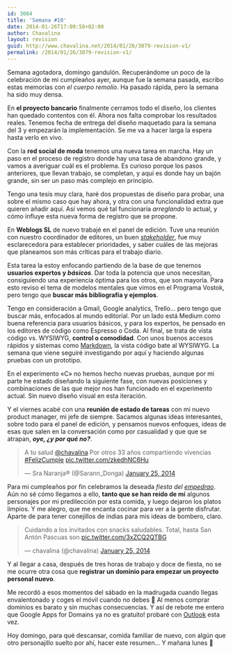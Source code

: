```yaml
---
id: 3084
title: 'Semana #10'
date: 2014-01-26T17:09:58+02:00
author: Chavalina
layout: revision
guid: http://www.chavalina.net/2014/01/26/3079-revision-v1/
permalink: /2014/01/26/3079-revision-v1/
---
```

Semana agotadora, domingo gandulón. Recuperándome un poco de la celebración de mi cumpleaños ayer, aunque fue la semana pasada, escribo estas memorias con _el cuerpo remolío_. Ha pasado rápida, pero la semana ha sido muy densa.

En **el proyecto bancario** finalmente cerramos todo el diseño, los clientes han quedado contentos con él. Ahora nos falta comprobar los resultados reales. Tenemos fecha de entrega del diseño maquetado para la semana del 3 y empezarán la implementación. Se me va a hacer larga la espera hasta verlo en vivo.

Con la **red social de moda** tenemos una nueva tarea en marcha. Hay un paso en el proceso de registro donde hay una tasa de abandono grande, y vamos a averiguar cuál es el problema. Es curioso porque los pasos anteriores, que llevan trabajo, se completan, y aquí es donde hay un bajón grande, sin ser un paso más complejo en principio. 

Tengo una tesis muy clara, haré dos propuestas de diseño para probar, una sobre el mismo caso que hay ahora, y otra con una funcionalidad extra que quieren añadir aquí. Así vemos qué tal funcionaría _arreglando_ lo actual, y cómo influye esta nueva forma de registro que se propone.

En **Weblogs SL** de nuevo trabajé en el panel de edición. Tuve una reunión con nuestro coordinador de editores, un buen _[stakeholder](http://es.wikipedia.org/wiki/Stakeholder)_, fue muy esclarecedora para establecer prioridades, y saber cuáles de las mejoras que planeamos son más críticas para el trabajo diario.

Esta tarea la estoy enfocando partiendo de la base de que tenemos **usuarios expertos y _básicos_**. Dar toda la potencia que unos necesitan, consiguiendo una experiencia óptima para los otros, que son mayoría. Para esto reviso el tema de modelos mentales que vimos en el Programa Vostok, pero tengo que **buscar más bibliografía y ejemplos**. 

Tengo en consideración a Gmail, Google analytics, Trello… pero tengo que buscar más, enfocados al mundo editorial. Por un lado está Medium como buena referencia para usuarios básicos, y para los expertos, he pensado en los editores de código como Espresso o Coda. Al final, se trata de vista código vs. WYSIWYG, **control o comodidad**. Con unos buenos accesos rápidos y sistemas como [Markdown](http://es.wikipedia.org/wiki/Markdown), la vista código bate al WYSIWYG. La semana que viene seguiré investigando por aquí y haciendo algunas pruebas con un prototipo.

En el experimento «C» no hemos hecho nuevas pruebas, aunque por mi parte he estado diseñando la siguiente fase, con nuevas posiciones y combinaciones de las que mejor nos han funcionado en el experimento actual. Sin nuevo diseño visual en esta iteración.

Y el viernes acabé con una **reunión de estado de tareas** con mi nuevo product manager, mi jefe de siempre. Sacamos algunas ideas interesantes, sobre todo para el panel de edición, y pensamos nuevos enfoques, ideas de esas que salen en la conversación como por casualidad y que que se atrapan, **_oye, ¿y por qué no?_**.

<blockquote class="twitter-tweet" lang="en">
  <p>
    A tu salud <a href="https://twitter.com/chavalina">@chavalina</a> Por otros 33 años compartiendo vivencias <a href="https://twitter.com/search?q=%23FelizCumple&src=hash">#FelizCumple</a> <a href="http://t.co/zkedhNC6Hu">pic.twitter.com/zkedhNC6Hu</a>
  </p>
  
  <p>
    &mdash; Sra Naranja® (@Sarann_Donga) <a href="https://twitter.com/Sarann_Donga/statuses/427064904693338112">January 25, 2014</a>
  </p>
</blockquote>



Para mi cumpleaños por fin celebramos la deseada _fiesta del [empedrao](https://www.regmurcia.com/servlet/s.Sl?sit=c,543,m,1216&r=ReP-8280-DETALLE_REPORTAJESPADRE)_. Aún no sé cómo llegamos a ello, **tanto que se han reído de mí** algunos personajes por mi predilección por esta comida, y luego dejaron los platos limpios. Y me alegro, que me encanta cocinar para ver a la gente disfrutar. Aparte de para tener conejillos de indias para mis ideas de bombero, claro.

<blockquote class="twitter-tweet" lang="en">
  <p>
    Cuidando a los invitados con snacks saludables. Total, hasta San Antón Pascuas son <a href="http://t.co/3xZCQ2QTBG">pic.twitter.com/3xZCQ2QTBG</a>
  </p>
  
  <p>
    &mdash; chavalina (@chavalina) <a href="https://twitter.com/chavalina/statuses/427184360681639936">January 25, 2014</a>
  </p>
</blockquote>



Y al llegar a casa, después de tres horas de trabajo y doce de fiesta, no se me ocurre otra cosa que **registrar un dominio para empezar un proyecto personal nuevo**. 

Me recordó a esos momentos del sábado en la madrugada cuando llegas envalentonado y coges el móvil cuando no debes 🙂 Al menos comprar dominios es barato y sin muchas consecuencias. Y así de rebote me entero que Google Apps for Domains ya no es gratuito! probaré con [Outlook](http://domains.live.com/) esta vez.

Hoy domingo, para qué descansar, comida familiar de nuevo, con algún que otro personajillo suelto por ahí, hacer este resumen… Y mañana lunes 🙂